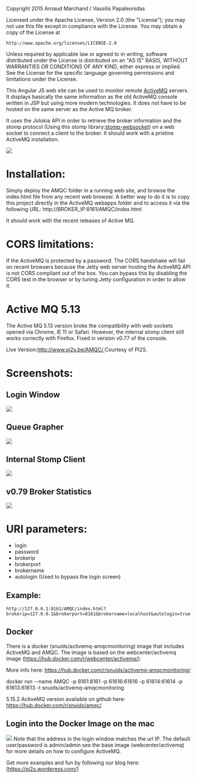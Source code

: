 Copyright 2015 Arnaud Marchand / Vassilis Papaleonidas

Licensed under the Apache License, Version 2.0 (the "License");
you may not use this file except in compliance with the License.
You may obtain a copy of the License at

    http://www.apache.org/licenses/LICENSE-2.0

Unless required by applicable law or agreed to in writing, software
distributed under the License is distributed on an "AS IS" BASIS,
WITHOUT WARRANTIES OR CONDITIONS OF ANY KIND, either express or implied.
See the License for the specific language governing permissions and
limitations under the License.

This Angular JS web site can be used to monitor remote [ActiveMQ](https://github.com/apache/activemq) servers. It displays basically the same information as the old ActiveMQ console written in JSP but using more modern technologies. It does not have to be hosted on the same server as the Active MQ broker.

It uses the Jolokia API in order to retrieve the broker information and the stomp protocol (Using this stomp library:[stomp-websocket](https://github.com/jmesnil/stomp-websocket)) on a web socket to connect a client to the broker. It should work with a pristine ActiveMQ installation.

![](http://www.pi2s.be/AMQCAD/Screen2.jpg)

# Installation:
Simply deploy the AMQC folder in a running web site, and browse the index.html file from any recent web browser. A better way to do it is to copy this project directly in the ActiveMQ webapps folder and to access it via the following URL: http://BROKER_IP:8161/AMQC/index.html

It should work with the recent releases of Active MQ. 


# CORS limitations:
If the ActiveMQ is protected by a password. The CORS handshake will fail on recent browsers because the Jetty web server hosting the ActiveMQ API is not CORS compliant out of the box. You can bypass this by disabling the CORS test in the browser or by tuning Jetty configuration in order to allow it.


# Active MQ 5.13
The Active MQ 5.13 version broke the compatibility with web sockets opened via Chrome, IE 11 or Safari. However, the internal stomp client still works correctly with Firefox. Fixed in version v0.77 of the console.

Live Version:[http://www.pi2s.be/AMQC/ ](http://www.pi2s.be/AMQC/) Courtesy of PI2S.

# Screenshots:
## Login Window 
![](http://www.pi2s.be/AMQCAD/Screen1.jpg)

## Queue Grapher
![](http://www.pi2s.be/AMQCAD/Screen3.jpg)

## Internal Stomp Client
![](http://www.pi2s.be/AMQCAD/Screen4.jpg)

## v0.79 Broker Statistics
![](http://www.pi2s.be/AMQCAD/Screen5.jpg)

# URI parameters:
* login
* password
* brokerip
* brokerport
* brokername
* autologin (Used to bypass the login screen)

## Example:
`http://127.0.0.1:8161/AMQC/index.html?brokerip=127.0.0.1&brokerport=8161&brokername=localhost&autologin=true`

## Docker 
There is a docker (snuids/activemq-amqcmonitoring) image that includes ActiveMQ and AMQC. The image is based on the webcenter/activemq image (https://hub.docker.com/r/webcenter/activemq/). 

More info here: https://hub.docker.com/r/snuids/activemq-amqcmonitoring/

 docker run --name AMQC -p 8161:8161 -p 61616:61616 -p 61614:61614 -p 61613:61613 -t snuids/activemq-amqcmonitoring

5.15.2 ActiveMQ version available on github here: https://hub.docker.com/r/snuids/amqc/

## Login into the Docker Image on the mac
![](http://www.pi2s.be/AMQCAD/docker.jpg)
Note that the address in the login window matches the url IP. The default user/password is admin/admin see the base image (webcenter/activemq) for more details on how to configure ActiveMQ.

Get more examples and fun by following our blog here: [https://pi2s.wordpress.com/]

